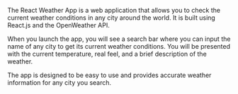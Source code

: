 The React Weather App is a web application that allows you to check the current weather conditions in any city around the world. It is built using React.js and the OpenWeather API.

When you launch the app, you will see a search bar where you can input the name of any city to get its current weather conditions. You will be presented with the current temperature, real feel, and a brief description of the weather.

The app is designed to be easy to use and provides accurate weather information for any city you search. 
